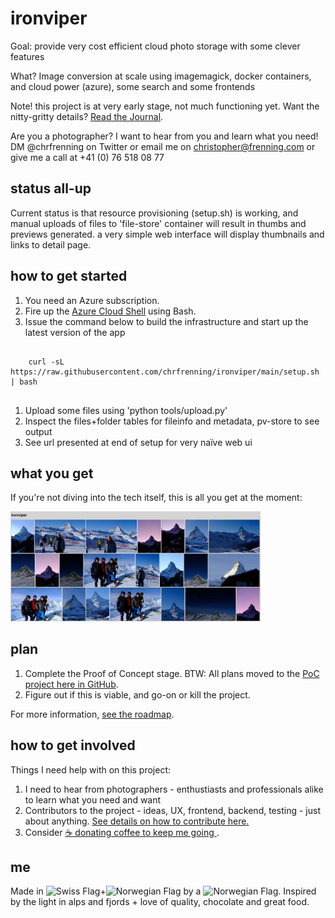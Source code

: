 # ironviper

Goal: provide very cost efficient cloud photo storage with some clever features

What? Image conversion at scale using imagemagick, docker containers, and cloud power (azure), some search and some frontends

Note! this project is at very early stage, not much functioning yet. Want the nitty-gritty details? [Read the Journal](https://github.com/chrfrenning/ironviper/wiki/Journal).

Are you a photographer? I want to hear from you and learn what you need! DM @chrfrenning on Twitter or email me on christopher@frenning.com or give me a call at +41 (0) 76 518 08 77


## status all-up

Current status is that resource provisioning (setup.sh) is working, and manual uploads of files to 'file-store' container will result in thumbs and previews generated. a very simple web interface will display thumbnails and links to detail page.


## how to get started

1. You need an Azure subscription.
1. Fire up the [Azure Cloud Shell](https://shell.azure.com/) using Bash.
1. Issue the command below to build the infrastructure and start up the latest version of the app

```
    
    curl -sL https://raw.githubusercontent.com/chrfrenning/ironviper/main/setup.sh | bash 
    
```

1. Upload some files using 'python tools/upload.py'
1. Inspect the files+folder tables for fileinfo and metadata, pv-store to see output
1. See url presented at end of setup for very naïve web ui

## what you get

If you're not diving into the tech itself, this is all you get at the moment:

<img src="https://github.com/chrfrenning/ironviper/raw/main/docs/gridview.jpg" width=400>


## plan


1. Complete the Proof of Concept stage. BTW: All plans moved to the [PoC project here in GitHub](https://github.com/chrfrenning/ironviper/projects/1).
2. Figure out if this is viable, and go-on or kill the project.

For more information, [see the roadmap](https://github.com/chrfrenning/ironviper/wiki/Roadmap).

## how to get involved

Things I need help with on this project:

1. I need to hear from photographers - enthustiasts and professionals alike to learn what you need and want
1. Contributors to the project - ideas, UX, frontend, backend, testing - just about anything. [See details on how to contribute here.](https://github.com/chrfrenning/ironviper/wiki/Contributing-to-this-project)
1. Consider [:coffee: donating coffee to keep me going ](https://www.buymeacoffee.com/chrfrenning).

## me

Made in ![Swiss Flag](https://chphno.blob.core.windows.net/ironviper-static/switzerland-flag-icon-16.png)+![Norwegian Flag](https://chphno.blob.core.windows.net/ironviper-static/norway-flag-icon-16.png) by a ![Norwegian Flag](https://chphno.blob.core.windows.net/ironviper-static/norway-flag-icon-16.png). Inspired by the light in alps and fjords + love of quality, chocolate and great food.
